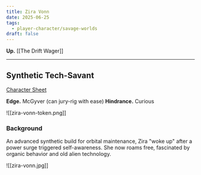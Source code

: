 ```yaml
---
title: Zira Vonn
date: 2025-06-25
tags:
  - player-character/savage-worlds
draft: false
---
```

**Up.** [[The Drift Wager]]

---

## Synthetic Tech-Savant

[Character Sheet]()

**Edge.** McGyver (can jury-rig with ease)
**Hindrance.** Curious

![[zira-vonn-token.png]]

### Background

An advanced synthetic build for orbital maintenance, Zira "woke up" after a power surge triggered self-awareness. She now roams free, fascinated by organic behavior and old alien technology.

![[zira-vonn.jpg]]